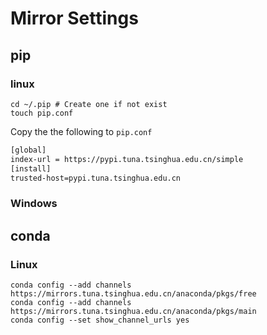# Mirror Settings

## pip

### linux

```shell
cd ~/.pip # Create one if not exist
touch pip.conf
```

Copy the the following to `pip.conf`

```txt
[global]
index-url = https://pypi.tuna.tsinghua.edu.cn/simple
[install]
trusted-host=pypi.tuna.tsinghua.edu.cn
```

### Windows


## conda

### Linux

```shell
conda config --add channels https://mirrors.tuna.tsinghua.edu.cn/anaconda/pkgs/free
conda config --add channels https://mirrors.tuna.tsinghua.edu.cn/anaconda/pkgs/main
conda config --set show_channel_urls yes
```